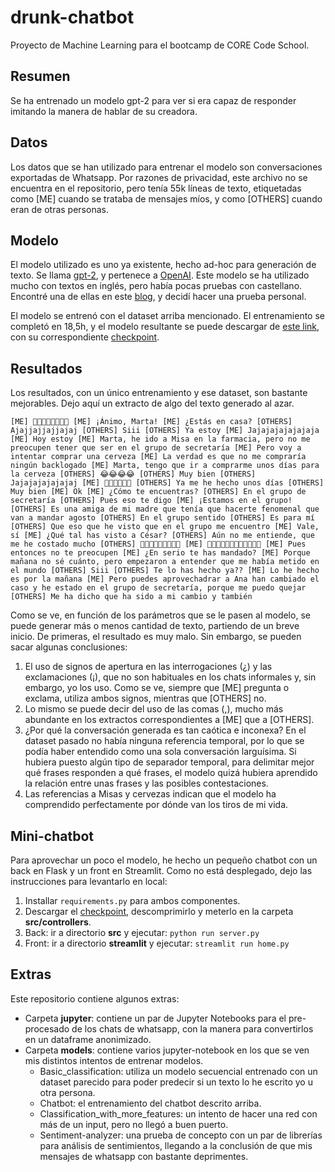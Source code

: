 # drunk-chatbot

Proyecto de Machine Learning para el bootcamp de CORE Code School.

## Resumen

Se ha entrenado un modelo gpt-2 para ver si era capaz de responder imitando la manera de hablar de su creadora.

## Datos

Los datos que se han utilizado para entrenar el modelo son conversaciones exportadas de Whatsapp. Por razones de privacidad, este archivo no se encuentra en el repositorio, pero tenía 55k líneas de texto, etiquetadas como [ME] cuando se trataba de mensajes míos, y como [OTHERS] cuando eran de otras personas.

## Modelo

El modelo utilizado es uno ya existente, hecho ad-hoc para generación de texto. Se llama [gpt-2](https://github.com/openai/gpt-2), y pertenece a [OpenAI](https://openai.com/). Este modelo se ha utilizado mucho con textos en inglés, pero había pocas pruebas con castellano. Encontré una de ellas en este [blog](https://planetachatbot.com/lo-que-aprendi-entrenando-al-primer-chatbot-gpt-2-en-espanol/), y decidí hacer una prueba personal.

El modelo se entrenó con el dataset arriba mencionado. El entrenamiento se completó en 18,5h, y el modelo resultante se puede descargar de [este link](https://drive.google.com/file/d/1HtE2MXuSD3fFhiKFlGMLOiNSu3SgIS3p/view?usp=sharing), con su correspondiente [checkpoint](https://drive.google.com/file/d/1VOgUCg4dpr9AnlsLt5WiAZg52M9BXEPp/view?usp=sharing).

## Resultados

Los resultados, con un único entrenamiento y ese dataset, son bastante mejorables. Dejo aquí un extracto de algo del texto generado al azar.

`[ME] 👍🏼👍🏼👍🏼👍🏼
[ME] ¡Ánimo, Marta!
[ME] ¿Estás en casa?
[OTHERS] Ajajjajjajjajaj
[OTHERS] Siii
[OTHERS] Ya estoy
[ME] Jajajajajajajaja
[ME] Hoy estoy
[ME] Marta, he ido a Misa en la farmacia, pero no me preocupen tener que ser en el grupo de secretaría
[ME] Pero voy a intentar comprar una cerveza
[ME] La verdad es que no me compraría ningún backlogado
[ME] Marta, tengo que ir a comprarme unos días para la cerveza
[OTHERS] 😂😂😂😂
[OTHERS] Muy bien
[OTHERS] Jajajajajajajaj
[ME] 🤣🤣🤣🤣🤣🤣
[OTHERS] Ya me he hecho unos días
[OTHERS] Muy bien
[ME] Ok
[ME] ¿Cómo te encuentras?
[OTHERS] En el grupo de secretaría
[OTHERS] Pues eso te digo
[ME] ¡Estamos en el grupo!
[OTHERS] Es una amiga de mi madre que tenía que hacerte fenomenal que van a mandar agosto
[OTHERS] En el grupo sentido
[OTHERS] Es para mí
[OTHERS] Que eso que he visto que en el grupo me encuentro
[ME] Vale, sí
[ME] ¿Qué tal has visto a César?
[OTHERS] Aún no me entiende, que me he costado mucho
[OTHERS] 🙏🏽🙏🏽🙏🏽🙏🏽🙏
[ME] 👏🏼👏🏼👏🏼👏🏼👏🏼👏🏼
[ME] Pues entonces no te preocupen
[ME] ¿En serio te has mandado?
[ME] Porque mañana no sé cuánto, pero empezaron a entender que me había metido en el mundo
[OTHERS] Siii
[OTHERS] Te lo has hecho ya??
[ME] Lo he hecho es por la mañana
[ME] Pero puedes aprovechadrar a Ana han cambiado el caso y he estado en el grupo de secretaría, porque me puedo quejar
[OTHERS] Me ha dicho que ha sido a mi cambio y también`

Como se ve, en función de los parámetros que se le pasen al modelo, se puede generar más o menos cantidad de texto, partiendo de un breve inicio. De primeras, el resultado es muy malo. Sin embargo, se pueden sacar algunas conclusiones:

1. El uso de signos de apertura en las interrogaciones (¿) y las exclamaciones (¡), que no son habituales en los chats informales y, sin embargo, yo los uso. Como se ve, siempre que [ME] pregunta o exclama, utiliza ambos signos, mientras que [OTHERS] no.
2. Lo mismo se puede decir del uso de las comas (,), mucho más abundante en los extractos correspondientes a [ME] que a [OTHERS].
3. ¿Por qué la conversación generada es tan caótica e inconexa? En el dataset pasado no había ninguna referencia temporal, por lo que se podía haber entendido como una sola conversación larguísima. Si hubiera puesto algún tipo de separador temporal, para delimitar mejor qué frases responden a qué frases, el modelo quizá hubiera aprendido la relación entre unas frases y las posibles contestaciones.
4. Las referencias a Misas y cervezas indican que el modelo ha comprendido perfectamente por dónde van los tiros de mi vida.

## Mini-chatbot

Para aprovechar un poco el modelo, he hecho un pequeño chatbot con un back en Flask y un front en Streamlit. Como no está desplegado, dejo las instrucciones para levantarlo en local:

1. Installar `requirements.py` para ambos componentes.
2. Descargar el [checkpoint](https://drive.google.com/file/d/1VOgUCg4dpr9AnlsLt5WiAZg52M9BXEPp/view?usp=sharing), descomprimirlo y meterlo en la carpeta **src/controllers**.
3. Back: ir a directorio **src** y ejecutar: `python run server.py`
4. Front: ir a directorio **streamlit** y ejecutar: `streamlit run home.py`

## Extras

Este repositorio contiene algunos extras:

- Carpeta **jupyter**: contiene un par de Jupyter Notebooks para el pre-procesado de los chats de whatsapp, con la manera para convertirlos en un dataframe anonimizado.
- Carpeta **models**: contiene varios jupyter-notebook en los que se ven mis distintos intentos de entrenar modelos.
    - Basic_classification: utiliza un modelo secuencial entrenado con un dataset parecido para poder predecir si un texto lo he escrito yo u otra persona.
    - Chatbot: el entrenamiento del chatbot descrito arriba.
    - Classification_with_more_features: un intento de hacer una red con más de un input, pero no llegó a buen puerto.
    - Sentiment-analyzer: una prueba de concepto con un par de librerías para análisis de sentimientos, llegando a la conclusión de que mis mensajes de whatsapp con bastante deprimentes.
